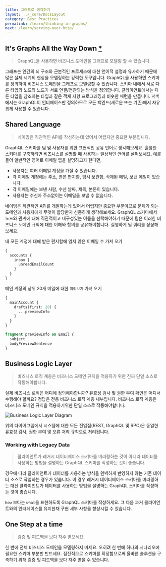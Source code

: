 ```yaml
---
title: 그래프로 생각하기
layout: ../_core/DocsLayout
category: Best Practices
permalink: /learn/thinking-in-graphs/
next: /learn/serving-over-http/
---
```


## It's Graphs All the Way Down [\*](https://en.wikipedia.org/wiki/Turtles_all_the_way_down)
> GraphQL을 사용하면 비즈니스 도메인을 그래프로 모델링 할 수 있습니다.

그래프는 인간의 뇌 구조와 근본적인 프로세스에 대한 언어적 설명과 유사하기 때문에 많은 실제 세계의 현상을 모델링하는 강력한 도구입니다. GraphQL을 사용하면 스키마를 정의하여 비즈니스 도메인을 그래프로 모델링할 수 있습니다. 스키마 내에서 서로 다른 타입의 노드와 노드가 서로 연결/연관되는 방식을 정의합니다. 클라이언트에서는 다른 타입을 참조하는 타입과 같은 객체 지향 프로그래밍과 비슷한 패턴을 만듭니다. 서버에서는 GraphQL이 인터페이스만 정의하므로 모든 백엔드(새로운 또는 기존)에서 자유롭게 사용할 수 있습니다.

## Shared Language
> 네이밍은 직관적인 API를 작성하는데 있어서 어렵지만 중요한 부분입니다.

GraphQL 스키마를 팀 및 사용자를 위한 표현적인 공유 언어로 생각해보세요. 훌륭한 스키마를 구축하려면 비즈니스를 설명할 때 사용하는 일상적인 언어를 살펴보세요. 예를 들어 일반적인 영어로 이메일 앱을 설명하고자 한다면,

* 사용자는 여러 이메일 계정을 가질 수 있습니다.
* 각 이메일 계정에는 주소, 받은 편지함, 임시 보관함, 삭제된 메일, 보낸 메일이 있습니다.
* 각 이메일에는 보낸 사람, 수신 날짜, 제목, 본문이 있습니다.
* 사용자는 수신자 주소없이는 이메일을 보낼 수 없습니다.

네이밍은 직관적인 API를 개발하는데 있어서 어렵지만 중요한 부분이므로 문제가 되는 도메인과 사용자에게 무엇이 합당한지 신중하게 생각해보세요. GraphQL 스키마에서 노드와 관계에 대해 직관적이고 내구성있는 이름을 선택해야하기 때문에 팀은 이러한 비즈니스 도메인 규칙에 대한 이해와 합의를 공유해야합니다. 실행하게 될 쿼리를 상상해보세요.

내 모든 계정에 대해 받은 편지함에 읽지 않은 이메일 수 가져 오기
```graphql
{
  accounts {
    inbox {
      unreadEmailCount
    }
  }
}
```

메인 계정의 상위 20개 메일에 대한 `미리보기` 가져 오기
```graphql
{
  mainAccount {
    drafts(first: 20) {
      ...previewInfo
    }
  }
}

fragment previewInfo on Email {
  subject
  bodyPreviewSentence
}
```

## Business Logic Layer
> 비즈니스 로직 계층은 비즈니스 도메인 규칙을 적용하기 위한 진짜 단일 소스로 작동해야합니다.

실제 비즈니스 로직은 어디에 정의해야합니까? 유효성 검사 및 권한 부여 확인은 어디서 수행해야 할까요? 정답은 전용 비즈니스 로직 계층 내부입니다. 비즈니스 로직 계층은 비즈니스 도메인 규칙을 적용하기위한 단일 소스로 작동해야합니다.

![Business Logic Layer Diagram](/img/diagrams/business_layer.png)

위의 다이어그램에서 시스템에 대한 모든 진입점(REST, GraphQL 및 RPC)은 동일한 유효성 검사, 권한 부여 및 오류 처리 규칙으로 처리됩니다.

### Working with Legacy Data
> 클라이언트가 레거시 데이터베이스 스키마를 미러링하는 것이 아니라 데이터를 사용하는 방법을 설명하는 GraphQL 스키마를 작성하는 것이 좋습니다.

경우에 따라 클라이언트가 데이터를 사용하는 방식을 완벽하게 반영하지 않는 기존 데이터 소스로 작업하는 경우가 있습니다. 이 경우 레거시 데이터베이스 스키마를 미러링하는 대신 클라이언트가 데이터를 사용하는 방법을 설명하는 GraphQL 스키마를 작성하는 것이 좋습니다.

`how` 보다는 `what`을 표현하도록 GraphQL 스키마를 작성하세요. 그 다음 과거 클라이언트와의 인터페이스를 유지한채 구현 세부 사항을 향상시킬 수 있습니다.

## One Step at a time
> 검증 및 피드백을 보다 자주 받으세요.

한 번에 전체 비즈니스 도메인을 모델링하지 마세요. 오히려 한 번에 하나의 시나리오에 필요한 스키마 부분만 만드세요. 점진적으로 스키마를 확장함으로써 올바른 솔루션을 구축하기 위해 검증 및 피드백을 보다 자주 받을 수 있습니다.
